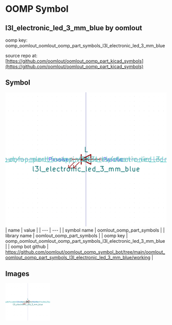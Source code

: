 # OOMP Symbol  
## l3l_electronic_led_3_mm_blue  by oomlout  
  
oomp key: oomp_oomlout_oomlout_oomp_part_symbols_l3l_electronic_led_3_mm_blue  
  
source repo at: [https://github.com/oomlout/oomlout_oomp_part_kicad_symbols](https://github.com/oomlout/oomlout_oomp_part_kicad_symbols)  
## Symbol  
  
[![working.png](working_600.png)](working.png)  
| name | value | 
| --- | --- | 
| symbol name | oomlout_oomp_part_symbols | 
| library name | oomlout_oomp_part_symbols | 
| oomp key | oomp_oomlout_oomlout_oomp_part_symbols_l3l_electronic_led_3_mm_blue | 
| oomp bot github | https://github.com/oomlout/oomlout_oomp_symbol_bot/tree/main/oomlout_oomlout_oomp_part_symbols_l3l_electronic_led_3_mm_blue/working | 
## Images  
  
[![working.png](working_140.png)](working.png)  
